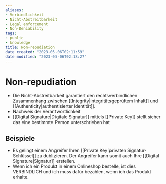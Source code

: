 ```yaml
---
aliases: 
- Verbindlichkeit
- Nicht-Abstreitbarkeit
- Legal enforcement
- Non-Deniability
tags: 
- public
- knowledge
title: Non-repudiation
date created: "2023-05-06T02:11:59"
date modified: "2023-05-06T02:18:27"
---
```


# Non-repudiation

- Die Nicht-Abstreitbarkeit garantiert den rechtsverbindlichen Zusammenhang zwischen [[Integrity|integritätsgeprüftem Inhalt]] und [[Authenticity|authentisierter Identität]].
- Nachweis der Verantwortlichkeit
- [[Digital Signature|Digitale Signatur]] mittels [[Private Key]] stellt sicher das eine bestimmte Person unterschrieben hat

## Beispiele

- Es gelingt einem Angreifer Ihren [[Private Key|privaten Signatur-Schlüssel]] zu dublizieren. Der Angreifer kann somit auch Ihre [[Digital Signature|Signatur]] erstellen.
- Wenn ich ein Produkt in einem Onlineshop bestelle, ist dies VERBINDLICH und ich muss dafür bezahlen, wenn ich das Produkt erhalte.
